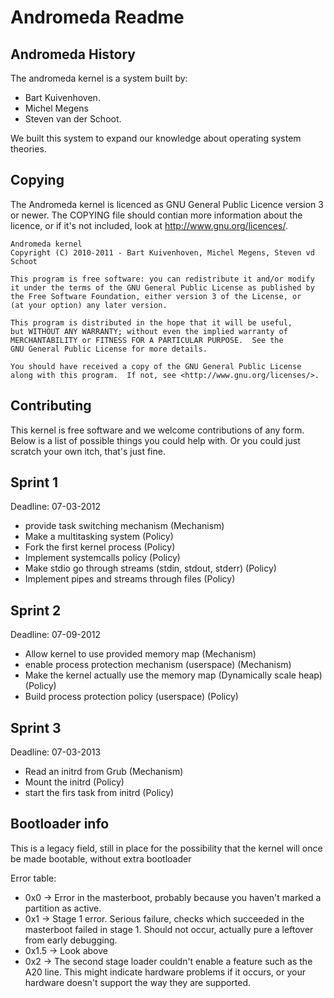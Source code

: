 Andromeda Readme
================

Andromeda History
-----------------

The andromeda kernel is a system built by:

 * Bart Kuivenhoven.
 * Michel Megens
 * Steven van der Schoot.

We built this system to expand our knowledge about operating system theories.

Copying
-------

The Andromeda kernel is licenced as GNU General Public Licence version 3 or
newer. The COPYING file should contian more information about the licence, or
if it's not included, look at http://www.gnu.org/licences/.

    Andromeda kernel
    Copyright (C) 2010-2011 - Bart Kuivenhoven, Michel Megens, Steven vd Schoot

    This program is free software: you can redistribute it and/or modify
    it under the terms of the GNU General Public License as published by
    the Free Software Foundation, either version 3 of the License, or
    (at your option) any later version.

    This program is distributed in the hope that it will be useful,
    but WITHOUT ANY WARRANTY; without even the implied warranty of
    MERCHANTABILITY or FITNESS FOR A PARTICULAR PURPOSE.  See the
    GNU General Public License for more details.

    You should have received a copy of the GNU General Public License
    along with this program.  If not, see <http://www.gnu.org/licenses/>.

Contributing
------------

This kernel is free software and we welcome contributions of any form. Below is
a list of possible things you could help with. Or you could just scratch your
own itch, that's just fine.

Sprint 1
--------
Deadline: 07-03-2012

* provide task switching mechanism (Mechanism)
* Make a multitasking system (Policy)
* Fork the first kernel process (Policy)
* Implement systemcalls policy (Policy)
* Make stdio go through streams (stdin, stdout, stderr) (Policy)
* Implement pipes and streams through files (Policy)

Sprint 2
--------

Deadline: 07-09-2012

* Allow kernel to use provided memory map (Mechanism)
* enable process protection mechanism (userspace) (Mechanism)
* Make the kernel actually use the memory map (Dynamically scale heap) (Policy)
* Build process protection policy (userspace) (Policy)

Sprint 3
--------

Deadline: 07-03-2013
* Read an initrd from Grub (Mechanism)
* Mount the initrd (Policy)
* start the firs task from initrd (Policy)

Bootloader info
---------------

This is a legacy field, still in place for the possibility that the kernel will
once be made bootable, without extra bootloader

Error table:

* 0x0 -> Error in the masterboot, probably because you haven't marked a partition 
    as active.
* 0x1 -> Stage 1 error. Serious failure, checks which succeeded in the masterboot 
    failed in stage 1. Should not occur, actually pure a leftover from early 
    debugging.
* 0x1.5 -> Look above
* 0x2 -> The second stage loader couldn't enable a feature such as the A20 line.
    This might indicate hardware problems if it occurs, or your hardware doesn't
    support the way they are supported.